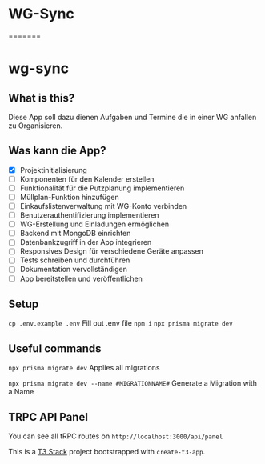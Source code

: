 # WG-Sync
=======
# wg-sync

## What is this?
Diese App soll dazu dienen Aufgaben und Termine die in einer WG anfallen zu Organisieren.

## Was kann die App?

- [x] Projektinitialisierung
- [ ] Komponenten für den Kalender erstellen
- [ ] Funktionalität für die Putzplanung implementieren
- [ ] Müllplan-Funktion hinzufügen
- [ ] Einkaufslistenverwaltung mit WG-Konto verbinden
- [ ] Benutzerauthentifizierung implementieren
- [ ] WG-Erstellung und Einladungen ermöglichen
- [ ] Backend mit MongoDB einrichten
- [ ] Datenbankzugriff in der App integrieren
- [ ] Responsives Design für verschiedene Geräte anpassen
- [ ] Tests schreiben und durchführen
- [ ] Dokumentation vervollständigen
- [ ] App bereitstellen und veröffentlichen

## Setup
`cp .env.example .env` Fill out .env file
`npm i`
`npx prisma migrate dev`

## Useful commands
`npx prisma migrate dev` Applies all migrations

`npx prisma migrate dev --name #MIGRATIONNAME#` Generate a Migration with a Name

## TRPC API Panel

You can see all tRPC routes on `http://localhost:3000/api/panel`

This is a [T3 Stack](https://create.t3.gg/) project bootstrapped with `create-t3-app`.